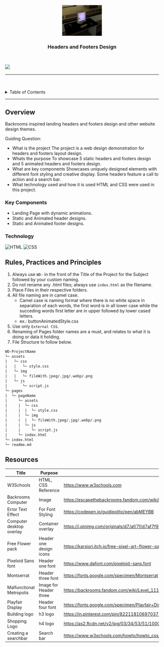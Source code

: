 <a name="readme-top">

<br/>

<br />
<div align="center">
  <a href="https://github.com/zyx-0314/">
  <!-- TODO: If you want to add logo or banner you can add it here -->
    <img src="./assets/img/computer-hub.png"  width="130" height="100">
  </a>
<!-- TODO: Change Title to the name of the title of your Project -->
  <h3 align="center">Headers and Footers Design</h3>
</div>


<br />

<!-- TODO: Change the zyx-0314 into your github username  -->
<!-- TODO: Change the WD-Template-Project into the same name of your folder -->
![](https://visit-counter.vercel.app/counter.png?page=francesca1018/WD-Seatwork3)

---

<br />
<br />

<!-- TODO: If you want to add more layers for your readme -->
<details>
  <summary>Table of Contents</summary>
  <ol>
    <li>
      <a href="#overview">Overview</a>
      <ol>
        <li>
          <a href="#key-components">Key Components</a>
        </li>
        <li>
          <a href="#technology">Technology</a>
        </li>
      </ol>
    </li>
    <li>
      <a href="#rule,-practices-and-principles">Rules, Practices and Principles</a>
    </li>
    <li>
      <a href="#resources">Resources</a>
    </li>
  </ol>
</details>

---

## Overview

<!-- TODO: To be changed -->
<!-- The following are just sample -->
Backrooms inspired landing headers and footers design and other website design themes.

Guiding Question:

- What is the project
The project is a web design demonstration for headers and footers layout design.
- Whats the purpose
To showcase 5 static headers and footers design and 5 animated headers and footers design.
- What are key components
Showcases uniquely designed elements with different font styling and creative display. Some headers feature a call to action and a search bar.
- What technology used and how it is used
HTML and CSS were used in this project.

### Key Components
<!-- TODO: List of Key Components -->
<!-- The following are just sample -->
- Landing Page with dynamic animations.
- Static and Animated header designs.
- Static and Animated footer designs.

### Technology
<!-- TODO: List of Technology Used -->
![HTML](https://img.shields.io/badge/HTML-E34F26?style=for-the-badge&logo=html5&logoColor=white)
![CSS](https://img.shields.io/badge/CSS-1572B6?style=for-the-badge&logo=css3&logoColor=white)

## Rules, Practices and Principles

1. Always use `WD-` in the front of the Title of the Project for the Subject followed by your custom naming.
2. Do not rename any .html files; always use `index.html` as the filename.
3. Place Files in their respective folders.
4. All file naming are in camel case.
   - Camel case is naming format where there is no white space in separation of each words, the first word is in all lower case while the succeding words first letter are in upper followed by lower cased letters.
   - ex.: buttonAnimatedStyle.css
5. Use only `External CSS`.
6. Renaming of Pages folder names are a must, and relates to what it is doing or data it holding.
7. File Structure to follow below.

```
WD-ProjectName
└─ assets
|   └─ css
|   |   └─ style.css
|   └─ img
|   |   └─ fileWith.jpeg/.jpg/.webp/.png
|   └─ js
|       └─ script.js
└─ pages
|  └─ pageName
|     └─ assets
|     |  └─ css
|     |  |  └─ style.css
|     |  └─ img
|     |  |  └─ fileWith.jpeg/.jpg/.webp/.png
|     |  └─ js
|     |     └─ script.js
|     └─ index.html
└─ index.html
└─ readme.md
```

## Resources

<!-- TODO: Add References -->
| Title | Purpose | Link |
|-|-|-|
| W3Schools | HTML, CSS Reference | <https://www.w3schools.com>
| Backrooms Computer | Image | <https://escapethebackrooms.fandom.com/wiki/Computer_(The_Hub)?file=HubComputer.png>
| Error Text Effect | For Font Styling | <https://codepen.io/guidipolito/pen/abMEYBB>
| Computer desktop overlay | Container overlay | <https://i.pinimg.com/originals/d7/af/7f/d7af7f98b301bbc84bf26c402ca95453.jpg>
| Free Flower pack | Header one design icons | <https://karsiori.itch.io/free-pixel-art-flower-pack>
| Pixeloid Sans font | Header one font | <https://www.dafont.com/pixeloid-sans.font>
| Montserrat | Header three font | <https://fonts.google.com/specimen/Montserrat>
| Malfunctional Metropolis | Image for Header three | <https://backrooms.fandom.com/wiki/Level_111?file=Malsquare.png>
| Playfair Display | Header four font | <https://fonts.google.com/specimen/Playfair+Display>
| Building logo | h3 logo | https://in.pinterest.com/pin/822118106970375106/ |
| Shopping Logo | h4 logo | https://as2.ftcdn.net/v2/jpg/03/34/53/51/1000_F_334535136_vvbWaKEpsHIMS4dpJUxgXZL6clQX7VGs.jpg |
| Creating a searchbar | Search bar | https://www.w3schools.com/howto/howto_css_searchbar.asp |
